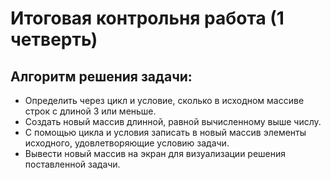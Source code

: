# Итоговая контрольня работа (1 четверть)


## Алгоритм решения задачи:

* Определить через цикл и условие, сколько в исходном массиве строк с длиной 3 или меньше.
* Создать новый массив длинной, равной вычисленному выше числу.
* С помощью цикла и условия записать в новый массив элементы исходного, удовлетворяющие условию задачи.
* Вывести новый массив на экран для визуализации решения поставленной задачи.
